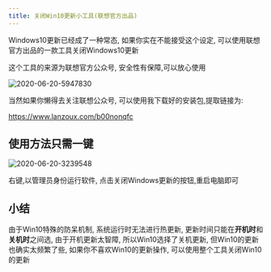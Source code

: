 ```yaml
---
title: 关闭Win10更新小工具(联想官方出品)
---
```




Windows10更新已经成了一种常态, 如果你实在不能接受这个设定, 可以使用联想官方出品的一款工具关闭Windows10更新

这个工具的来源为联想官方公众号, 安全性有保障,可以放心使用



![2020-06-20-5947830](https://www.v2fy.com/asset/0i/jikemiji/jikemiji-md/kr-000050.assets/2020-06-20-5947830.png) 



当然如果你懒得去关注联想公众号, 可以使用我下载好的安装包,提取链接为:



https://www.lanzoux.com/b00nonqfc





## 使用方法只需一键



![2020-06-20-3239548](https://www.v2fy.com/asset/0i/jikemiji/jikemiji-md/kr-000050.assets/2020-06-20-3239548.png)

右键,以管理员身份运行软件, 点击关闭Windows更新的按钮,重启电脑即可



## 小结

由于Win10特殊的防呆机制, 系统运行时无法进行热更新, 更新时间只能在**开机时**和**关机时**之间选, 由于开机更新太智障, 所以Win10选择了关机更新, 但Win10的更新也确实太频繁了些, 如果你不喜欢Win10的更新操作, 可以使用整个工具关闭Win10的更新